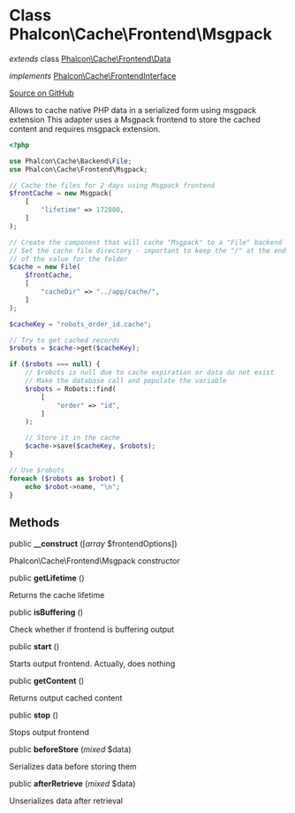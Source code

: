 # Class **Phalcon\\Cache\\Frontend\\Msgpack**

*extends* class [Phalcon\Cache\Frontend\Data](/[[language]]/[[version]]/api/Phalcon_Cache_Frontend_Data)

*implements* [Phalcon\Cache\FrontendInterface](/[[language]]/[[version]]/api/Phalcon_Cache_FrontendInterface)

<a href="https://github.com/phalcon/cphalcon/blob/master/phalcon/cache/frontend/msgpack.zep" class="btn btn-default btn-sm">Source on GitHub</a>

Allows to cache native PHP data in a serialized form using msgpack extension
This adapter uses a Msgpack frontend to store the cached content and requires msgpack extension.

```php
<?php

use Phalcon\Cache\Backend\File;
use Phalcon\Cache\Frontend\Msgpack;

// Cache the files for 2 days using Msgpack frontend
$frontCache = new Msgpack(
    [
        "lifetime" => 172800,
    ]
);

// Create the component that will cache "Msgpack" to a "File" backend
// Set the cache file directory - important to keep the "/" at the end of
// of the value for the folder
$cache = new File(
    $frontCache,
    [
        "cacheDir" => "../app/cache/",
    ]
);

$cacheKey = "robots_order_id.cache";

// Try to get cached records
$robots = $cache->get($cacheKey);

if ($robots === null) {
    // $robots is null due to cache expiration or data do not exist
    // Make the database call and populate the variable
    $robots = Robots::find(
        [
            "order" => "id",
        ]
    );

    // Store it in the cache
    $cache->save($cacheKey, $robots);
}

// Use $robots
foreach ($robots as $robot) {
    echo $robot->name, "\n";
}

```


## Methods
public  **__construct** ([*array* $frontendOptions])

Phalcon\\Cache\\Frontend\\Msgpack constructor



public  **getLifetime** ()

Returns the cache lifetime



public  **isBuffering** ()

Check whether if frontend is buffering output



public  **start** ()

Starts output frontend. Actually, does nothing



public  **getContent** ()

Returns output cached content



public  **stop** ()

Stops output frontend



public  **beforeStore** (*mixed* $data)

Serializes data before storing them



public  **afterRetrieve** (*mixed* $data)

Unserializes data after retrieval



